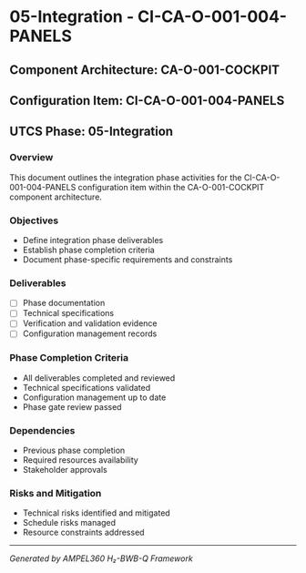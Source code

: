 # 05-Integration - CI-CA-O-001-004-PANELS

## Component Architecture: CA-O-001-COCKPIT
## Configuration Item: CI-CA-O-001-004-PANELS
## UTCS Phase: 05-Integration

### Overview
This document outlines the integration phase activities for the CI-CA-O-001-004-PANELS configuration item within the CA-O-001-COCKPIT component architecture.

### Objectives
- Define integration phase deliverables
- Establish phase completion criteria
- Document phase-specific requirements and constraints

### Deliverables
- [ ] Phase documentation
- [ ] Technical specifications
- [ ] Verification and validation evidence
- [ ] Configuration management records

### Phase Completion Criteria
- All deliverables completed and reviewed
- Technical specifications validated
- Configuration management up to date
- Phase gate review passed

### Dependencies
- Previous phase completion
- Required resources availability
- Stakeholder approvals

### Risks and Mitigation
- Technical risks identified and mitigated
- Schedule risks managed
- Resource constraints addressed

---
*Generated by AMPEL360 H₂-BWB-Q Framework*
